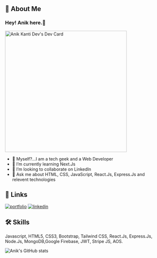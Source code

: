 
## 🚀 About Me
### Hey! Anik here.👋

<a href="https://app.daily.dev/anikKdev"><img src="https://api.daily.dev/devcards/21cd707c15a84b498255cebd2f2a3859.png?r=u3z" width="400" alt="Anik Kanti Dev's Dev Card"/></a>

- 🔭 Myself?...I am a tech geek and a Web Developer
- 🌱 I’m currently learning Next.Js
- 👯 I’m looking to collaborate on LinkedIn
- 💬 Ask me about HTML, CSS, JavaScript, React.Js, Express.Js and relevent technologies


## 🔗 Links
[![portfolio](https://img.shields.io/badge/my_portfolio-000?style=for-the-badge&logo=ko-fi&logoColor=white)](https://graceful-maamoul-bbfb83.netlify.app/)
[![linkedin](https://img.shields.io/badge/linkedin-0A66C2?style=for-the-badge&logo=linkedin&logoColor=white)](https://www.linkedin.com/in/anikdev2016/)


## 🛠 Skills
Javascript, HTML5, CSS3, Bootstrap, Tailwind CSS, React.Js, Express.Js, Node.Js, MongoDB,Google Firebase, JWT, Stripe JS, AOS.

![Anik's GitHub stats](https://github-readme-stats.vercel.app/api?username=AnikKDev&count_private=true)
